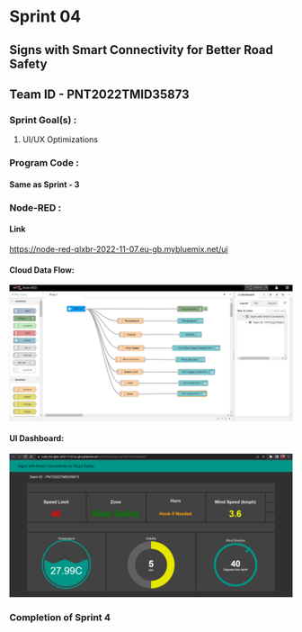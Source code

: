 # Sprint 04

## Signs with Smart Connectivity for Better Road Safety

## Team ID - PNT2022TMID35873

### Sprint Goal(s) :
1. UI/UX Optimizations

### Program Code :

#### Same as Sprint - 3

### Node-RED :

#### Link

https://node-red-qlxbr-2022-11-07.eu-gb.mybluemix.net/ui

#### Cloud Data Flow:

![OutputImg1](./OutputImg1.png)

#### UI Dashboard:

![OutputImg2](./OutputImg2.png)

### Completion of Sprint 4
